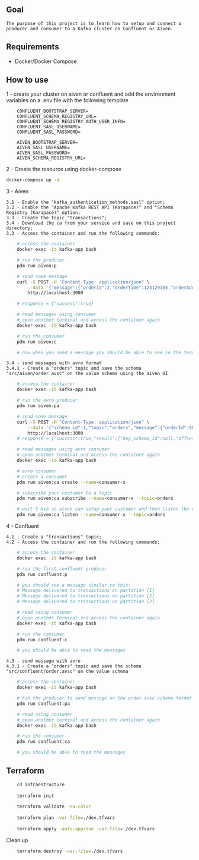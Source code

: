 
## Goal
    The purpose of this project is to learn how to setup and connect a producer and consumer to a Kafka cluster on Confluent or Aiven.

## Requirements
- Docker/Docker Compose

## How to use
1 - create your cluster on aiven or confluent and add the environment variables on a .env file with the following template
```
    CONFLUENT_BOOTSTRAP_SERVER=
    CONFLUENT_SCHEMA_REGISTRY_URL=
    CONFLUENT_SCHEMA_REGISTRY_AUTH_USER_INFO=
    CONFLUENT_SASL_USERNAME=
    CONFLUENT_SASL_PASSWORD=

    AIVEN_BOOTSTRAP_SERVER=
    AIVEN_SASL_USERNAME=
    AIVEN_SASL_PASSWORD=
    AIVEN_SCHEMA_REGISTRY_URL=
```

2 - Create the resource using docker-compose
```bash
docker-compose up -d
```

3 - Aiven

    3.1 - Enable the "kafka_authentication_methods.sasl" option;
    3.2 - Enable the "Apache Kafka REST API (Karapace)" and "Schema Registry (Karapace)" option;
    3.3 - Create the topic "transactions";
    3.4 - Download the ca from your service and save on this project directory;
    3.3 - Access the container and run the following commands:
```bash
    # access the container
    docker exec -it kafka-app bash

    # run the producer
    pdm run aiven:p

    # send some message
    curl -X POST -H "Content-Type: application/json" \
        --data '{"message":{"orderId":2,"orderTime":123129305,"orderAddress":"my address"},"topic":"transactions"}' \
        http://localhost:3000

    # response = {"success":true}

    # read messages using consumer
    # open another terminal and access the container again
    docker exec -it kafka-app bash

    # run the consumer
    pdm run aiven:c

    # now when you send a message you should be able to see in the terminal
```
    3.4 - send messages with avro format
    3.4.1 - Create a "orders" topic and save the schema "src/aiven/order.avsc" on the value schema using the aiven UI
```bash
    # access the container
    docker exec -it kafka-app bash

    # run the avro producer
    pdm run aiven:pa

    # send some message
    curl -X POST -H "Content-Type: application/json" \
        --data '{"schema_id":1,"topic":"orders","message":{"orderId":987,"orderTime":94385034,"orderAddress":"Parqu st b E"}}' \
        http://localhost:3000
    # response = {"success":true,"result":{"key_schema_id":null,"offsets":[{"offset":0,"partition":0}],"value_schema_id":1}}

    # read messages using avro consumer
    # open another terminal and access the container again
    docker exec -it kafka-app bash

    # avro consumer
    # create a consumer
    pdm run aiven:ca create --name=consumer-x

    # subscribe your costumer to a topic
    pdm run aiven:ca subscribe --name=consumer-x --topic=orders

    # wait 5 min so aiven can setup your customer and then listen the orders topic
    pdm run aiven:ca listen --name=consumer-x --topic=orders
```

4 - Confluent

    4.1 - Create a "transactions" topic;
    4.2 - Access the container and run the following commands;
```bash
    # access the container
    docker exec -it kafka-app bash

    # run the first confluent producer
    pdm run confluent:p

    # you should see a message similar to this:
    # Message delivered to transactions on partition [1]
    # Message delivered to transactions on partition [2]
    # Message delivered to transactions on partition [2]

    # read using consumer
    # open another terminal and access the container again
    docker exec -it kafka-app bash

    # run the consumer
    pdm run confluent:c

    # you should be able to read the messages
```
    4.3 - send message with avro
    4.3.1 - Create a "orders" topic and save the schema "src/confluent/order.avsc" on the value schema
```bash
    # access the container
    docker exec -it kafka-app bash

    # run the producer to send message on the order.avsc schema format
    pdm run confluent:pa

    # read using consumer
    # open another terminal and access the container again
    docker exec -it kafka-app bash

    # run the consumer
    pdm run confluent:ca

    # you should be able to read the messages
```  

## Terraform
```bash
    cd infraestructure 
    
    terraform init 
        
    terraform validate -no-color
        
    terraform plan -var-file=./dev.tfvars
        
    terraform apply -auto-approve -var-file=./dev.tfvars
```

Clean up
```bash
    terraform destroy -var-file=./dev.tfvars
```